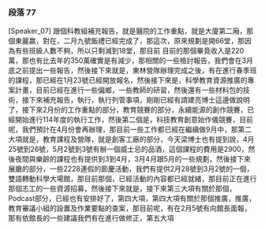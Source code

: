 ### 段落 77

[Speaker_07] 跟個科教組補充報告，就是醫院的工作重點，就是大廈第二廂，那個東麗嬴，對在，二月九號飯禮已經完成了，那這次，原來規劃是開66堂，那因為有些班級人數不夠，所以只剩減到18堂，那目前 目前的那個畢竟收入是220萬，那也有比去年的350萬確實是有減少，那相關的一些檢討報告，我們會在3月底之前提出一些報告，然後接下來就是，東林營隊辦理完成之後，有在進行春季班的課程，那已經在1月23號已經開放報名，然後接下來是，科學教育資源推廣的專案計畫，目前已經在進行一些偏鄉，一些教師的研習，然後還有一些材料包的技術，接下來補充報告，執行，執行列管事項，剛剛已經有請建亮博士這邊做說明了，接下來2月份的工作重點的部分，教育競賽的部分，永續能源的創作競賽，已經開始進行114年度的執行工作，然後第二個是，科技教育創意始作儀競賽，目前呢，我們預計在4月份會再辦理，那目前一些工作都已經在繼續做9月中，那第二大項就是，教育課程及營隊，就是創客工廠的部分，今天梁博士也有提到說，4月25號到26號，5月2號到3號有辦一個威士忌的品酒，這個課程的費用是2900，然後夜間與樂齡的課程也有提供到3到4月，3月4月跟5月的一些規劃，然後接下來展廳的部分，一些2228連假的節慶活動，我們有提供2月28號到3月2號的一個，雙語轉動科學大場館，那目前那個，已經活動的內容都已經就緒，那目前正在進行那個志工的一些資源招募，然後接下來就是，接下來第三大項有關於那個，Podcast部分，已經也有安排好了，第四大項，第四大項有關於那個推廣，推廣，教育審議小組的設置及作業要點的查案，那目前呢，有在2月5號有向館長面報，那有依館長的一些建議我們有在進行做修正，第五大項